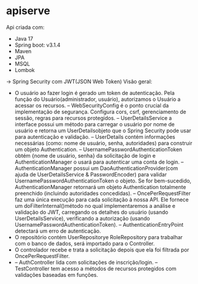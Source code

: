 # apiserve
Api criada com: 
- Java 17 
- Spring boot: v3.1.4
- Maven
- JPA
- MSQL
- Lombok
  
-> Spring Security com JWT(JSON Web Token) Visão geral:

- O usuário ao fazer login é gerado um token de autenticação. Pela função do Usuário(administrador, usuário), autorizamos o Usuário a acessar os recursos. 
– WebSecurityConfig é o ponto crucial da implementação de segurança. Configura cors, csrf, gerenciamento de sessão, regras para recursos protegidos. 
– UserDetailsService a interface possui um método para carregar o usuário por nome de usuário e retorna um UserDetailsobjeto que o Spring Security pode usar para autenticação e validação.
– UserDetails contém informações necessárias (como: nome de usuário, senha, autoridades) para construir um objeto Authentication.
– UsernamePasswordAuthenticationToken obtém {nome de usuário, senha} da solicitação de login e AuthenticationManager o usará para autenticar uma conta de login.
– AuthenticationManager possui um DaoAuthenticationProvider(com ajuda de UserDetailsService & PasswordEncoder) para validar UsernamePasswordAuthenticationToken o objeto. Se for bem-sucedido, AuthenticationManager retornará um objeto Authentication totalmente preenchido (incluindo autoridades concedidas).
– OncePerRequestFilter faz uma única execução para cada solicitação à nossa API. Ele fornece um doFilterInternal()método no qual implementaremos a análise e validação do JWT, carregando os detalhes do usuário (usando UserDetailsService), verificando a autorização (usando UsernamePasswordAuthenticationToken).
– AuthenticationEntryPoint detectará um erro de autenticação.
- O repositório contém UserRepositorye RoleRepository para trabalhar com o banco de dados, será importado para o Controller.
- O controlador recebe e trata a solicitação depois que ela foi filtrada por OncePerRequestFilter.
- – AuthController lida com solicitações de inscrição/login.
– TestController tem acesso a métodos de recursos protegidos com validações baseadas em funções.

